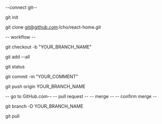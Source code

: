 
--connect git--

git init

git clone git@github.com:lcho/react-home.git



-- workflow --

git checkout -b "YOUR_BRANCH_NAME"

git add --all

git status

git commit -m "YOUR_COMMENT"

git push origin YOUR_BRANCH_NAME


-- go to GitHub.com--
-- pull request --
-- merge --
-- confirm merge --

git branch -D YOUR_BRANCH_NAME

git pull
